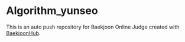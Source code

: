 # Algorithm_yunseo
This is an auto push repository for Baekjoon Online Judge created with [BaekjoonHub](https://github.com/BaekjoonHub/BaekjoonHub).
